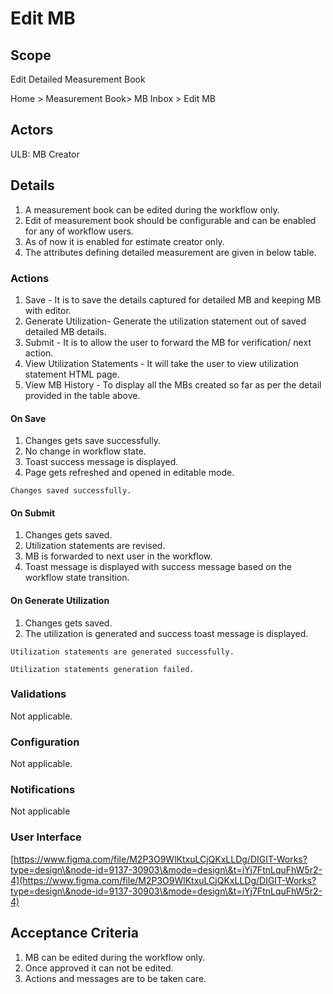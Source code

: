 # Edit MB

## Scope

Edit Detailed Measurement Book

Home > Measurement Book> MB Inbox > Edit MB

## Actors <a href="#actors" id="actors"></a>

ULB: MB Creator

## Details <a href="#details" id="details"></a>

1. A measurement book can be edited during the workflow only.
2. Edit of measurement book should be configurable and can be enabled for any of workflow users.
3. As of now it is enabled for estimate creator only.
4. The attributes defining detailed measurement are given in below table.

### Actions <a href="#actions" id="actions"></a>

1. Save - It is to save the details captured for detailed MB and keeping MB with editor.
2. Generate Utilization- Generate the utilization statement out of saved detailed MB details.
3. Submit - It is to allow the user to forward the MB for verification/ next action.
4. View Utilization Statements - It will take the user to view utilization statement HTML page.
5. View MB History - To display all the MBs created so far as per the detail provided in the table above.

#### On Save

1. Changes gets save successfully.
2. No change in workflow state.
3. Toast success message is displayed.
4. Page gets refreshed and opened in editable mode.

`Changes saved successfully.`

#### On Submit

1. Changes gets saved.
2. Utilization statements are revised.
3. MB is forwarded to next user in the workflow.
4. Toast message is displayed with success message based on the workflow state transition.

#### On Generate Utilization

1. Changes gets saved.
2. The utilization is generated and success toast message is displayed.

`Utilization statements are generated successfully.`

`Utilization statements generation failed.`

### Validations <a href="#validations" id="validations"></a>

Not applicable.

### Configuration <a href="#configuration" id="configuration"></a>

Not applicable.

### Notifications <a href="#notifications" id="notifications"></a>

Not applicable

### User Interface <a href="#userinterface" id="userinterface"></a>

[https://www.figma.com/file/M2P3O9WlKtxuLCjQKxLLDg/DIGIT-Works?type=design\&node-id=9137-30903\&mode=design\&t=iYj7FtnLquFhW5r2-4](https://www.figma.com/file/M2P3O9WlKtxuLCjQKxLLDg/DIGIT-Works?type=design\&node-id=9137-30903\&mode=design\&t=iYj7FtnLquFhW5r2-4)

## Acceptance Criteria <a href="#acceptancecriteria" id="acceptancecriteria"></a>

1. MB can be edited during the workflow only.
2. Once approved it can not be edited.
3. Actions and messages are to be taken care.
